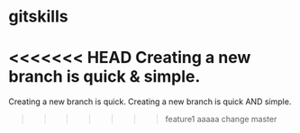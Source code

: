 # gitskills
<<<<<<< HEAD
Creating a new branch is quick & simple.
=======
Creating a new branch is quick.
Creating a new branch is quick AND simple.
>>>>>>> feature1
aaaaa
change master
